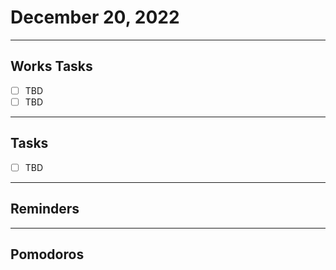 # December 20, 2022
-----------
## Works Tasks
- [ ] TBD 
- [ ] TBD
-----------
## Tasks
- [ ] TBD

-------------------------------- 
## Reminders

--------------------------
## Pomodoros


